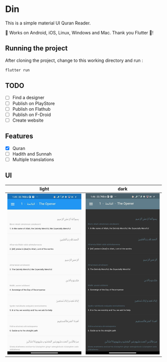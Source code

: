 # Din

This is a simple material UI Quran Reader.

🤟 Works on Android, iOS, Linux, Windows and Mac. Thank you Flutter 💖!

## Running the project

After cloning the project, change to this working directory and run :

```sh
flutter run
```

## TODO

- [ ] Find a designer
- [ ] Publish on PlayStore
- [ ] Publish on Flathub
- [ ] Publish on F-Droid
- [ ] Create website

## Features

- [x] Quran
- [ ] Hadith and Sunnah
- [ ] Multiple translations

## UI

| light                    | dark                          |
| ------------------------ | ----------------------------- |
| ![](./_assets/surah.jpg) | ![](./_assets/surah-dark.jpg) |
